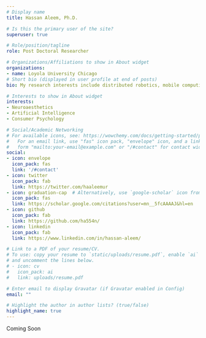 ```yaml
---
# Display name
title: Hassan Aleem, Ph.D.

# Is this the primary user of the site?
superuser: true

# Role/position/tagline
role: Post Doctoral Researcher

# Organizations/Affiliations to show in About widget
organizations:
- name: Loyola University Chicago
# Short bio (displayed in user profile at end of posts)
bio: My research interests include distributed robotics, mobile computing and programmable matter.

# Interests to show in About widget
interests:
- Neuroaesthetics
- Artificial Intelligence
- Consumer Psychology

# Social/Academic Networking
# For available icons, see: https://wowchemy.com/docs/getting-started/page-builder/#icons
#   For an email link, use "fas" icon pack, "envelope" icon, and a link in the
#   form "mailto:your-email@example.com" or "/#contact" for contact widget.
social:
- icon: envelope
  icon_pack: fas
  link: '/#contact'
- icon: twitter
  icon_pack: fab
  link: https://twitter.com/haaleemur
- icon: graduation-cap  # Alternatively, use `google-scholar` icon from `ai` icon pack
  icon_pack: fas
  link: https://scholar.google.com/citations?user=mn__5fcAAAAJ&hl=en
- icon: github
  icon_pack: fab
  link: https://github.com/ha554n/
- icon: linkedin
  icon_pack: fab
  link: https://www.linkedin.com/in/hassan-aleem/

# Link to a PDF of your resume/CV.
# To use: copy your resume to `static/uploads/resume.pdf`, enable `ai` icons in `params.toml`, 
# and uncomment the lines below.
# - icon: cv
#   icon_pack: ai
#   link: uploads/resume.pdf

# Enter email to display Gravatar (if Gravatar enabled in Config)
email: ""

# Highlight the author in author lists? (true/false)
highlight_name: true
---
```


Coming Soon

